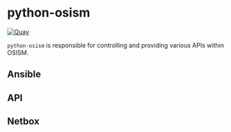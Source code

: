 # python-osism

[![Quay](https://img.shields.io/badge/Quay-osism%2Fosism-blue.svg)](https://quay.io/repository/osism/osism)

``python-osism`` is responsible for controlling and providing various APIs within OSISM.

## Ansible

## API

## Netbox
